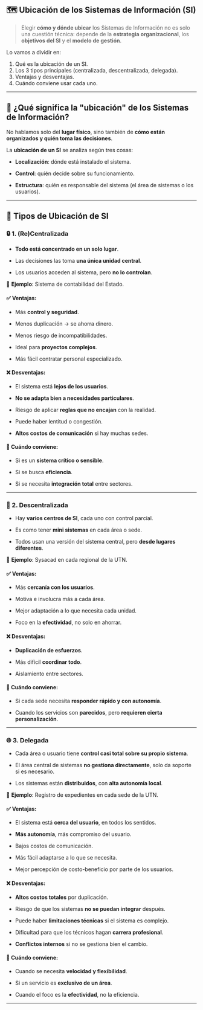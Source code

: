 ## 🗺️ Ubicación de los Sistemas de Información (SI)

> Elegir **cómo y dónde ubicar** los Sistemas de Información no es solo una cuestión técnica: depende de la **estrategia organizacional**, los **objetivos del SI** y el **modelo de gestión**.


Lo vamos a dividir en:

1. Qué es la ubicación de un SI.    
2. Los 3 tipos principales (centralizada, descentralizada, delegada).
3. Ventajas y desventajas.
4. Cuándo conviene usar cada uno.

---

## 📍 ¿Qué significa la "ubicación" de los Sistemas de Información?

No hablamos solo del **lugar físico**, sino también de **cómo están organizados y quién toma las decisiones**.

La **ubicación de un SI** se analiza según tres cosas:

- **Localización**: dónde está instalado el sistema.
    
- **Control**: quién decide sobre su funcionamiento.
    
- **Estructura**: quién es responsable del sistema (el área de sistemas o los usuarios).
    

---

## 🧭 Tipos de Ubicación de SI

### 🔒 1. (Re)Centralizada

- **Todo está concentrado en un solo lugar**.
    
- Las decisiones las toma **una única unidad central**.
    
- Los usuarios acceden al sistema, pero **no lo controlan**.
    

📌 **Ejemplo**: Sistema de contabilidad del Estado.

#### ✅ Ventajas:

- Más **control y seguridad**.
    
- Menos duplicación → se ahorra dinero.
    
- Menos riesgo de incompatibilidades.
    
- Ideal para **proyectos complejos**.
    
- Más fácil contratar personal especializado.
    

#### ❌ Desventajas:

- El sistema está **lejos de los usuarios**.
    
- **No se adapta bien a necesidades particulares**.
    
- Riesgo de aplicar **reglas que no encajan** con la realidad.
    
- Puede haber lentitud o congestión.
    
- **Altos costos de comunicación** si hay muchas sedes.
    

#### 🧠 Cuándo conviene:

- Si es un **sistema crítico o sensible**.
    
- Si se busca **eficiencia**.
    
- Si se necesita **integración total** entre sectores.
    

---

### 🧩 2. Descentralizada

- Hay **varios centros de SI**, cada uno con control parcial.
    
- Es como tener **mini sistemas** en cada área o sede.
    
- Todos usan una versión del sistema central, pero **desde lugares diferentes**.
    

📌 **Ejemplo**: Sysacad en cada regional de la UTN.

#### ✅ Ventajas:

- Más **cercanía con los usuarios**.
    
- Motiva e involucra más a cada área.
    
- Mejor adaptación a lo que necesita cada unidad.
    
- Foco en la **efectividad**, no solo en ahorrar.
    

#### ❌ Desventajas:

- **Duplicación de esfuerzos**.
    
- Más difícil **coordinar todo**.
    
- Aislamiento entre sectores.
    

#### 🧠 Cuándo conviene:

- Si cada sede necesita **responder rápido y con autonomía**.
    
- Cuando los servicios son **parecidos**, pero **requieren cierta personalización**.
    

---

### 🌐 3. Delegada

- Cada área o usuario tiene **control casi total sobre su propio sistema**.
    
- El área central de sistemas **no gestiona directamente**, solo da soporte si es necesario.
    
- Los sistemas están **distribuidos**, con **alta autonomía local**.
    

📌 **Ejemplo**: Registro de expedientes en cada sede de la UTN.

#### ✅ Ventajas:

- El sistema está **cerca del usuario**, en todos los sentidos.
    
- **Más autonomía**, más compromiso del usuario.
    
- Bajos costos de comunicación.
    
- Más fácil adaptarse a lo que se necesita.
    
- Mejor percepción de costo-beneficio por parte de los usuarios.
    

#### ❌ Desventajas:

- **Altos costos totales** por duplicación.
    
- Riesgo de que los sistemas **no se puedan integrar** después.
    
- Puede haber **limitaciones técnicas** si el sistema es complejo.
    
- Dificultad para que los técnicos hagan **carrera profesional**.
    
- **Conflictos internos** si no se gestiona bien el cambio.
    

#### 🧠 Cuándo conviene:

- Cuando se necesita **velocidad y flexibilidad**.
    
- Si un servicio es **exclusivo de un área**.
    
- Cuando el foco es la **efectividad**, no la eficiencia.
    

---
